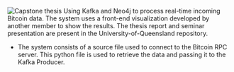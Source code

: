 ![Capstone thesis](https://github.com/jaskeerat8/Master-Major-Project/assets/32131898/726f8459-cdab-41f7-bdb6-727023be2c41)
Using Kafka and Neo4j to process real-time incoming Bitcoin data. The system uses a front-end visualization developed by another member to show the results. The thesis report and seminar presentation are present in the University-of-Queensland repository.

* The system consists of a source file used to connect to the Bitcoin RPC server. This python file is used to retrieve the data and passing it to the Kafka Producer.

